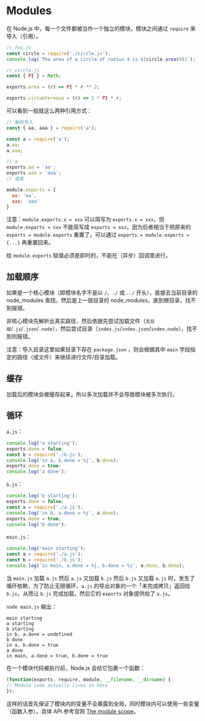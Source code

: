 # Modules

在 Node.js 中，每一个文件都被当作一个独立的模块，模块之间通过 `require` 来导入（引用）。

```js
// foo.js
const circle = require('./circle.js');
console.log(`The area of a circle of radius 4 is ${circle.area(4)}`);

// circle.js
const { PI } = Math;

exports.area = (r) => PI * r ** 2;

exports.circumference = (r) => 2 * PI * r;
```

可以看到一般就这么两种引用方式：

```js
// 解构导入
const { aa, aaa } = require('a');

const a = require('a');
a.aa;
a.aaa;

// a
exports.aa = 'aa';
exports.aaa = 'aaa';
// 或者

module.exports = {
  aa: 'aa',
  aaa: 'aaa'
}
```

注意：`module.exports.x = xxx` 可以简写为 `exports.x = xxx`，但 `module.exports = xxx` 不能简写成 `exports = xxx`，因为后者相当于把原来的 `exports = module.exports` 重置了，可以通过 `exports = module.exports = {...}` 再重置回来。

给 `module.exports` 赋值必须是即时的，不能在（异步）回调里进行。

## 加载顺序

如果是一个核心模块（即模块名字不是以 `/`、`./` 或 `../` 开头），直接去当前目录的 node_modules 查找，然后是上一层目录的 node_modules，直到根目录，找不到报错。

非核心模块先解析出真实路径，然后依据先尝试加载文件（`无后缀`/`.js`/`.json`/`.node`），然后尝试目录（`index.js`/`index.json`/`index.node`），找不到则报错。

注意：导入目录这里如果目录下存在 `package.json` ，则会根据其中 `main` 字段指定的路径（或文件）来继续进行文件/目录加载。

## 缓存

加载后的模块会被缓存起来，所以多次加载并不会导致模块被多次执行。

## 循环

`a.js`：

```js
console.log('a starting');
exports.done = false;
const b = require('./b.js');
console.log('in a, b.done = %j', b.done);
exports.done = true;
console.log('a done');
```

`b.js`：

```js
console.log('b starting');
exports.done = false;
const a = require('./a.js');
console.log('in b, a.done = %j', a.done);
exports.done = true;
console.log('b done');
```

`main.js`：

```js
console.log('main starting');
const a = require('./a.js');
const b = require('./b.js');
console.log('in main, a.done = %j, b.done = %j', a.done, b.done);
```

当 `main.js` 加载 `a.js` 然后 `a.js` 又加载 `b.js` 然后 `b.js` 又加载 `a.js` 时，发生了循环依赖，为了防止无限循环，`a.js` 的导出对象的一个「未完成拷贝」返回给 `b.js`，从而让 `b.js` 完成加载，然后它的 `exports` 对象提供给了 `a.js`。

`node main.js` 输出：

```shell
main starting
a starting
b starting
in b, a.done = undefined
b done
in a, b.done = true
a done
in main, a.done = true, b.done = true
```

在一个模块代码被执行前，Node.js 会给它包裹一个函数：

```js
(function(exports, require, module, __filename, __dirname) {
// Module code actually lives in here
});
```

这样的话首先保证了模块内的变量不会暴露到全局，同时模块内可以使用一些变量（函数入参）。具体 API 参考官网 [The module scope](https://nodejs.org/docs/latest-v8.x/api/modules.html#modules_the_module_scope)。